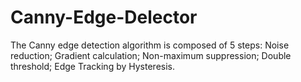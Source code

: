 # Canny-Edge-Delector
The Canny edge detection algorithm is composed of 5 steps: Noise reduction; Gradient calculation; Non-maximum suppression; Double threshold; Edge Tracking by Hysteresis.
